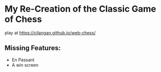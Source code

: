 # My Re-Creation of the Classic Game of Chess

play at https://cjlangan.github.io/web-chess/

## Missing Features:
- En Passant
- A win screen
